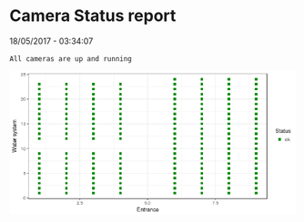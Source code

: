 Camera Status report
================
18/05/2017 - 03:34:07

    All cameras are up and running

![](camreport_files/figure-markdown_github/unnamed-chunk-2-1.png)
